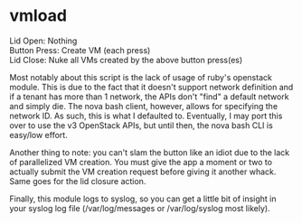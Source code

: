vmload
============

Lid Open: Nothing  
Button Press: Create VM (each press)  
Lid Close: Nuke all VMs created by the above button press(es)  

Most notably about this script is the lack of usage of ruby's openstack module.
This is due to the fact that it doesn't support network definition and if a
tenant has more than 1 network, the APIs don't "find" a default network and
simply die.  The nova bash client, however, allows for specifying the network
ID.  As such, this is what I defaulted to.  Eventually, I may port this over
to use the v3 OpenStack APIs, but until then, the nova bash CLI is easy/low
effort.

Another thing to note: you can't slam the button like an idiot due to the lack
of parallelized VM creation.  You must give the app a moment or two to actually
submit the VM creation request before giving it another whack. Same goes for
the lid closure action.

Finally, this module logs to syslog, so you can get a little bit of insight in
your syslog log file (/var/log/messages or /var/log/syslog most likely).
